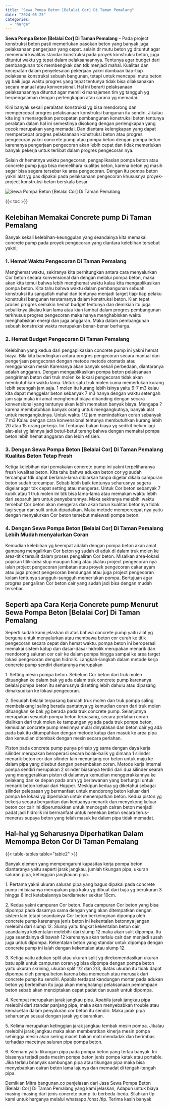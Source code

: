 ```yaml
---
title: "Sewa Pompa Beton [Belalai Cor] Di Taman Pemalang"
date: "2024-05-25"
categories: 
  - "harga"
---
```


**Sewa Pompa Beton \[Belalai Cor\] Di Taman Pemalang** – Pada project konstruksi beton pasti memerlukan pasokan beton yang banyak juga pelaksanaan pengerjaan yang cepat. selain dr mutu beton yg dituntut agar memenuhi kwalitas standar konstruksi pada proyek konstruksi beton, juga dituntut waktu yg tepat dalam pelaksanaannya. Tentunya agar budget dari pembangunan tdk membengkak dan tdk menjadi mahal. Kualitas dan kecepatan dalam penyelesaian pekerjaan yakni dambaan tiap-tiap pelaksana konstruksi sebuah bangunan, tetapi untuk mencapai mutu beton yg baik juga waktu progres yang tepat tentunya tidak bisa dilaksanakan secara manual atau konvensional. Hal ini berarti pelaksanaan pelaksanaannya dituntut agar memiliki manajemen tim yg tangguh yg berpengalaman dengan perlengkapan atau sarana yg memadai.

Kini banyak sekali peralatan konstruksi yg bisa mendorong dan mempercepat progres pelaksanaan konstruksi bangunan itu sendiri. Jikalau kita ingin menargetkan percepatan pembangunan konstruksi beton tentunya peralatan dalam hal ini semestinya disokong dengan perlengkapan yang cocok merupakan yang memadai. Dan diantara kelengkapan yang dapat mempercepat progres pelaksanaan konstruksi beton atau progres pengecoran yakni concrete pump atau pompa beton dengan pompa beton karenanya pengerjaan pengecoran akan lebih cepat dan tidak memerlukan banyak pekerja untuk terlibat dalam progres pengecoran nya.

Selain dr hematnya waktu pengecoran, pengaplikasian pompa beton atau concrete pump juga bisa memelihara kualitas beton, karena beton yg masih segar bisa segera tersebar ke area pengecoran. Dengan itu pompa beton yakni alat yg pas dipakai pada pelaksanaan pengecoran khususnya proyek-project konstruksi beton berskala besar.

![Sewa Pompa Beton [Belalai Cor] Di Taman Pemalang](/images/sewa-concrete-pump-04.png)

{{< toc >}}

## Kelebihan Memakai Concrete pump Di Taman Pemalang

Banyak sekali kelebihan-keunggulan yang seandainya kita memakai concrete pump pada proyek pengecoran yang diantara kelebihan tersebut yakni;

### 1\. Hemat Waktu Pengecoran Di Taman Pemalang

Menghemat waktu, sekiranya kita perhitungkan antara cara menyalurkan Cor beton secara konvensional dan dengan melalui pompa beton, maka akan kita temui bahwa lebih menghemat waktu kalau kita mengaplikasikan pompa beton. Kita tahu bahwa waktu dalam pembangunan sebuah konstruksi itu sangatlah mahal dan tentunya menjadi target tiap-tiap pelaku konstruksi bangunan terutamanya dalam konstruksi beton. Kian tepat proses progres semakin hemat budget tentunya dan demikian itu juga sebaliknya jikalau kian lama atau kian lambat dalam progres pembangunan terkhusus progres pengecoran maka hanya menghabiskan waktu menghabiskan energi dan juga anggaran. Maka dalam pembangunan sebuah konstruksi waktu merupakan benar-benar berharga.

### 2\. Hemat Budget Pengecoran Di Taman Pemalang

Kelebihan yang kedua dari pengaplikasian concrete pump ini yakni hemat biaya. Bila kita bandingkan antara progres pengecoran secara manual dan pengerjaan pengecoran dengan metode metode otomatis atau menggunakan mesin Karenanya akan banyak sekali perbedaan, diantaranya adalah anggaran. Dengan mengaplikasikan pompa beton pelaksanaan pengiriman beton dari truk molen ke lokasi pengecoran tidak akan membutuhkan waktu lama. Untuk satu truk molen cuma memerlukan kurang lebih setengah jam saja. 1 molen itu kurang lebih isinya yaitu 6-7 m3 kalau kita dapat menggelar beton sebanyak 7 m3 hanya dengan waktu setengah jam saja maka ini amat menghemat biaya dibanding dengan secara konvensional yang tentunya akan lebih memakan banyak biaya. Mengapa ? karena membutuhkan banyak orang untuk mengangkutnya, banyak alat untuk mengangkutnya. Untuk waktu 1/2 jam memindahkan coran sebanyak 7 m3 Kalau dengan cara konvensional tentunya membutuhkan kurang lebih 20 atau 15 orang pekerja. Ini Tentunya bukan biaya yg sedikit belum lagi alat-alat yg lainnya jadi betul-betul terang bahwa dengan memakai pompa beton lebih hemat anggaran dan lebih efisien.

### 3\. Dengan Sewa Pompa Beton \[Belalai Cor\] Di Taman Pemalang Kualitas Beton Tetap Fresh

Ketiga kelebihan dari pemakaian concrete pump ini yakni terpeliharanya fresh kwalitas beton. Kita tahu bahwa adukan beton cor yg sudah tercampur tdk dapat berlama-lama dibiarkan tanpa digelar dikala campuran beton sudah tercampur. Sebab lebih baik tentunya seharusnya segera digelar agar tdk cepat setting atau mengeras. Untuk Cor beton sebanyak 7 kubik atau 1 truk molen ini tdk bisa lama-lama atau memakan waktu lebih dari separuh jam untuk penyebarannya. Maka sekiranya melebihi waktu tersebut Cor beton akan mengeras dan akan turun kualitas betonnya tidak lagi segar dan sulit untuk dipadatkan. Maka metode mempercepat nya yaitu dengan menyalurkan Cor beton tersebut melewati pompa beton.

### 4\. Dengan Sewa Pompa Beton \[Belalai Cor\] Di Taman Pemalang Lebih Mudah menyalurkan Coran

Kemudian kelebihan yg keempat adalah dengan pompa beton akan amat gampang mengalirkan Cor beton yg sudah di aduk di dalam truk molen ke area-titik tersulit dalam proses pengaliran Cor beton. Misalkan area-lokasi pojokan titik-area slup maupun tiang atau jikalau project pengecoran nya ialah project pengecoran jembatan atau proyek pengecoran cakar ayam atau juga project pengecoran bendungan atau juga project pengecoran kolam tentunya sungguh-sungguh memerlukan pompa. Bertujuan agar progres pengaliran Cor beton cair yang sudah jadi bisa dengan mudah tersebar.

## Seperti apa Cara Kerja Concrete pump Menurut Sewa Pompa Beton \[Belalai Cor\] Di Taman Pemalang

Seperti sudah kami jelaskan di atas bahwa concrete pump yaitu alat yg berguna untuk menyalurkan atau membawa beton cor curah ke titik pengecoran secara cepat dan hemat waktu. pompa beton ini beroperasi memakai sistem katup dan dasar-dasar hidrolik merupakan menarik dan mendorong saluran cor cair ke dalam pompa hingga sampai ke area target lokasi pengecoran dengan hidrolik. Langkah-langkah dalam metode kerja concrete pump sendiri diantaranya merupakan

1\. Setting mesin pompa beton. Sebelum Cor beton dari truk molen dituangkan ke dalam bak yg ada dalam truk concrete pump karenanya belalai pompa beton itu seharusnya disetting lebih dahulu atau dipasang dimaksudkan ke lokasi pengecoran.

2\. Sesudah belalai terpasang barulah truk molen dan truk pompa saling membelakangi saling beradu pantatnya yg kemudian coran dari truk molen dituangkan ke bak yg berada pada truk concrete pump. Selanjutnya merupakan sesudah pompa beton terpasang, secara perlahan coran dialirkan dari truk molen ke tampungan yg ada pada truk pompa beton, kemudian concrete pump mesinnya mulai dinyalakan dan beton cair yg ada pada bak itu ditumpahkan dengan metode katup dan masuk ke area pipa dan kemudian ditembak dengan mesin secara perlahan.

Piston pada concrete pump punya prinsip yg sama dengan daya kerja silinder merupakan beroperasi secara bolak-balik yg dimana 1 silinder menarik beton cor dan silinder lain menunjang cor beton untuk maju ke dalam pipa yang disebut dengan penembakan coran. Metode kerja internal pompa sendiri merupakan 2 silinder biasanya terdiri dari dua silinder searah yang menggerakkan piston di dalamnya kemudian menggerakkannya ke belakang dan ke depan pada arah yg berlawanan yang berfungsi untuk menarik beton keluar dari Hopper. Meskipun kedua yg diketahui sebagai silinder pelepasan yg bermanfaat untuk mendorong beton keluar dari pompa ke lokasi yg diperlukan untuk menempatkan beton. Kedua piston yg bekerja secara bergantian dan keduanya menarik dan menyokong keluar beton cor cair ini diperuntukkan untuk mencegah cairan beton menjadi padat jadi hidrolik ini bermanfaat untuk menekan beton secara terus-menerus supaya beton yang telah masuk ke dalam pipa tidak memadat.

## Hal-hal yg Seharusnya Diperhatikan Dalam Memompa Beton Cor Di Taman Pemalang

{{< table-tables table="table2" >}}

Banyak elemen yang mempengaruhi kapasitas kerja pompa beton diantaranya yaitu seperti jarak jangkau, jumlah tikungan pipa, ukuran saluran pipa, ketinggian jangkauan pipa.

1\. Pertama yakni ukuran saluran pipa yang bagus dipakai pada concrete pump ini biasanya merupakan pipa kaku yg dibuat dari baja yg berukuran 3 hingga 8 inci ketebalannya berdiameter sekitar 10cm.

2\. Kedua yakni campuran Cor beton. Pada campuran Cor beton yang bisa dipompa pada dasarnya sama dengan yang akan ditempatkan dengan sistem lain tetapi seandainya Cor beton berkeinginan dipompa oleh concrete pump karenanya jenis beton ini kekentalan betonnya jangan melebihi dari slump 12. Slump yaitu tingkat kekentalan beton cair, seandainya kekentalan melebihi dari slump 12 maka akan sulit dipompa. Itu juga seandainya di bawah 12 karenanya akan terlalu cair dan menjadi susah juga untuk dipompa. Kekentalan beton yang standar untuk dipompa dengan concrete pump ini ialah dengan kekentalan atau slump 12.

3\. Ketiga yaitu adukan split atau ukuran split yg direkomendasikan ukuran batu split untuk campuran coran yg bisa dipompa dengan pompa beton yaitu ukuran skrining, ukuran split 1/2 dan 2/3, diatas ukuran itu tidak dapat dipompa oleh pompa beton karena bisa memecah atau merusak dari concrete pump itu sendiri. Apabila terdapat kandungan mortar pada adukan beton yg berlebihan itu juga akan menghalangi pelaksanaan pemompaan beton sebab akan menciptakan cepat padat dan susah untuk dipompa.

4\. Keempat merupakan jarak jangkau pipa. Apabila jarak jangkau pipa melebihi dari standar panjang pipa, maka akan menyebabkan trouble atau kemacetan dalam penyaluran cor beton itu sendiri. Maka jarak pipa seharusnya sesuai dengan jarak yg disarankan.

5\. Kelima merupakan ketinggian jarak jangkau tembak mesin pompa. Jikalau melebihi jarak jangkau maka akan memberatkan kinerja mesin pompa sehingga mesin akan sering macet bakan mati mendadak dan berimbas terhadap macetnya saluran pipa pompa beton.

6\. Keenam yaitu tikungan pipa pada pompa beton yang terlau banyak. Ini biasanya terjadi pada mesim pompa beton jenis pompa katak atau portable. Jika terlalu bnanyak sambungan pipa atau tikungan pipa maka bisa menyebabkan cairan beton lama lajunya dan memadat di tengah-tengah pipa.

Demikian Mitra bangunan.co penjelasan dari Jasa Sewa Pompa Beton \[Belalai Cor\] Di Taman Pemalang yang kami jelaskan, Adapun untuk biaya masing-masing dari jenis concrete pump itu berbeda-beda. Silahkan tlp kami untuk harganya melalui whatsapp /chat /tlp. Terima kasih banyak
